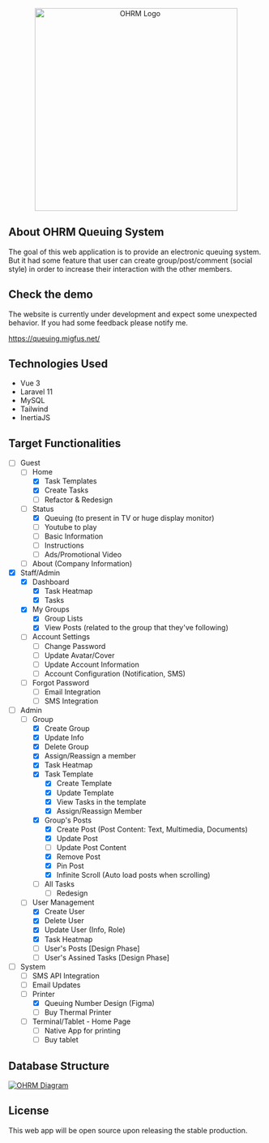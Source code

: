 <p align="center">
  <a href="https://queuing.migfus.net" target="_blank">
    <img src="https://queuing.migfus.net/assets/logo-sm.png" width="400" alt="OHRM Logo">
  </a>
</p>

## About OHRM Queuing System

The goal of this web application is to provide an electronic queuing system. But it had some feature that user can create group/post/comment (social style) in order to increase their interaction with the other members.

## Check the demo

The website is currently under development and expect some unexpected behavior. If you had some feedback please notify me.

https://queuing.migfus.net/

## Technologies Used

- Vue 3
- Laravel 11
- MySQL
- Tailwind
- InertiaJS

## Target Functionalities

- [ ] Guest
  - [ ] Home
    - [x] Task Templates
    - [x] Create Tasks
    - [ ] Refactor & Redesign
  - [ ] Status
    - [x] Queuing (to present in TV or huge display monitor) 
    - [ ] Youtube to play
    - [ ] Basic Information
    - [ ] Instructions
    - [ ] Ads/Promotional Video
  - [ ] About (Company Information) 

- [x] Staff/Admin
  - [x] Dashboard
    - [x] Task Heatmap
    - [x] Tasks
  - [x] My Groups
    - [x] Group Lists
    - [x] View Posts (related to the group that they've following)
  - [ ] Account Settings
    - [ ] Change Password
    - [ ] Update Avatar/Cover
    - [ ] Update Account Information
    - [ ] Account Configuration (Notification, SMS)
  - [ ] Forgot Password
    - [ ] Email Integration
    - [ ] SMS Integration 

- [ ] Admin
  - [ ] Group
    - [x] Create Group
    - [x] Update Info
    - [x] Delete Group
    - [x] Assign/Reassign a member
    - [x] Task Heatmap
    - [x] Task Template
      - [x] Create Template
      - [x] Update Template
      - [x] View Tasks in the template
      - [x] Assign/Reassign Member 
    - [x] Group's Posts
      - [x] Create Post (Post Content: Text, Multimedia, Documents) 
      - [x] Update Post
      - [ ] Update Post Content
      - [x] Remove Post
      - [x] Pin Post
      - [x] Infinite Scroll (Auto load posts when scrolling)
    - [ ] All Tasks
      - [ ] Redesign
  - [ ] User Management
    - [x] Create User
    - [x] Delete User
    - [x] Update User (Info, Role)
    - [x] Task Heatmap
    - [ ] User's Posts [Design Phase]
    - [ ] User's Assined Tasks [Design Phase]

- [ ] System
  - [ ] SMS API Integration
  - [ ] Email Updates
  - [ ] Printer
    - [x] Queuing Number Design (Figma) 
    - [ ] Buy Thermal Printer
  - [ ] Terminal/Tablet - Home Page
    - [ ] Native App for printing
    - [ ] Buy tablet

## Database Structure

<a href="https://ibb.co/wNqQ3vk">
  <img src="https://i.ibb.co/wNqQ3vk/Diagram-1.png" alt="OHRM Diagram" target="_blank">
</a>

## License

This web app will be open source upon releasing the stable production.

